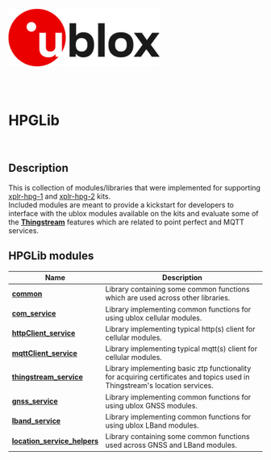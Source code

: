![u-blox](./../../media/shared/logos/ublox_logo.jpg)

<br>
<br>

# HPGLib
<br>

## Description
This is collection of modules/libraries that were implemented for supporting [xplr-hpg-1](https://www.u-blox.com/en/product/xplr-hpg-1) and [xplr-hpg-2](https://www.u-blox.com/en/product/xplr-hpg-2) kits.<br>
Included modules are meant to provide a kickstart for developers to interface with the ublox modules available on the kits and evaluate some of the **[Thingstream](https://developer.thingstream.io/home)** features which are related to point perfect and MQTT services.
<br>

## HPGLib modules

Name | Description
--- | ---
**[common](./src/common/)** | Library containing some common functions which are used across other libraries.
**[com_service](./src/com_service/)** | Library implementing common functions for using ublox cellular modules.
**[httpClient_service](./src/httpClient_service/)** | Library implementing typical http(s) client for cellular modules.
**[mqttClient_service](./src/mqttClient_service/)** | Library implementing typical mqtt(s) client for cellular modules.
**[thingstream_service](./src/thingstream_service/)** | Library implementing basic ztp functionality for acquiring certificates and topics used in Thingstream's location services.
**[gnss_service](./src/location_service/gnss_service/)** | Library implementing common functions for using ublox GNSS modules.
**[lband_service](./src/location_service/lband_service/)** | Library implementing common functions for using ublox LBand modules.
**[location_service_helpers](./src/location_service/location_service_helpers/)** | Library containing some common functions used across GNSS and LBand modules.
<br>
